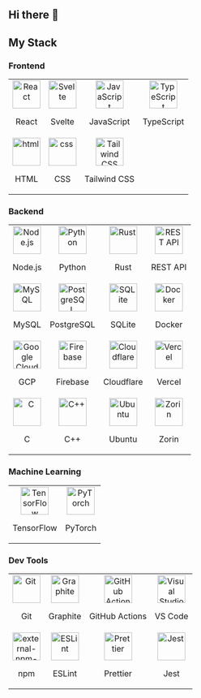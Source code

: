## Hi there 👋

<!--
**aaronstanek/aaronstanek** is a ✨ _special_ ✨ repository because its `README.md` (this file) appears on your GitHub profile.

Here are some ideas to get you started:

- 🔭 I’m currently working on ...
- 🌱 I’m currently learning ...
- 👯 I’m looking to collaborate on ...
- 🤔 I’m looking for help with ...
- 💬 Ask me about ...
- 📫 How to reach me: ...
- 😄 Pronouns: ...
- ⚡ Fun fact: ...
-->

<!-- <style>
    .skill-icon {
        border-bottom: 1px solid rgb(208, 215, 222);
        border-right: 1px solid rgb(208, 215, 222);
        padding: 15px;
    }
</style> -->

## My Stack

### Frontend

<table>
    <tr>
        <td align="center">
            <img src="https://techstack-generator.vercel.app/react-icon.svg" title="React" alt="React" width="55" height="55" />
            <p>React</p>
        </td>
        <td align="center">
            <img src="https://cdn.worldvectorlogo.com/logos/svelte-1.svg" title="Svelte" alt="Svelte" width="55" height="55" />
            <p>Svelte</p>
        </td>
        <td align="center">
            <img src="https://techstack-generator.vercel.app/js-icon.svg" title="JavaScript" alt="JavaScript" width="55" height="55" />
            <p>JavaScript</p>
        </td>
        <td align="center">
            <img src="https://techstack-generator.vercel.app/ts-icon.svg" title="TypeScript" alt="TypeScript" width="55" height="55" />
            <p>TypeScript</p>
        </td>
    </tr>
    <tr>
        <td align="center">
            <img src="https://img.icons8.com/color/2x/html-5.png" title="HTML" alt="html" width="55" height="55" />
            <p>HTML</p>
        </td>
        <td align="center">
            <img src="https://img.icons8.com/color/2x/css3.png" title="CSS" alt="css" width="55" height="55" />
            <p>CSS</p>
        </td>
        <td align="center">
            <img src="https://skillicons.dev/icons?theme=dark&i=tailwind" title="Tailwind CSS" alt="Tailwind CSS" width="55" height="55" />
            <p>Tailwind CSS</p>
        </td>
    </tr>
</table>

### Backend

<table>
    <tr>
        <td align="center">
            <img src="https://cdn.worldvectorlogo.com/logos/nodejs-1.svg" title="Node.js" alt="Node.js" width="55" height="55" />
            <p>Node.js</p>
        </td>
        <td align="center">
            <img src="https://techstack-generator.vercel.app/python-icon.svg" title="Python" alt="Python" width="55" height="55" />
            <p>Python</p>
        </td>
        <td align="center">
            <img src="https://cdn.worldvectorlogo.com/logos/rust.svg" title="Rust" alt="Rust" width="55" height="55" />
            <p>Rust</p>
        </td>
        <td align="center">
            <img src="https://techstack-generator.vercel.app/restapi-icon.svg" title="REST API" alt="REST API" width="55" height="55" />
            <p>REST API</p>
        </td>
    </tr>
    <tr>
        <td align="center">
            <img src="https://techstack-generator.vercel.app/mysql-icon.svg" title="MySQL" alt="MySQL" width="55" height="55" />
            <p>MySQL</p>
        </td>
        <td align="center">
            <img src="https://img.icons8.com/color/2x/postgreesql.png" title="PostgreSQL" alt="PostgreSQL" width="55" height="55" />
            <p>PostgreSQL</p>
        </td>
        <td align="center">
            <img src="https://skillicons.dev/icons?theme=light&i=sqlite" title="SQLite" alt="SQLite" width="55" height="55" />
            <p>SQLite</p>
        </td>
        <td align="center">
            <img src="https://techstack-generator.vercel.app/docker-icon.svg" title="Docker" alt="Docker" width="55" height="55" />
            <p>Docker</p>
        </td>
    </tr>
    <tr>
        <td align="center">
            <img src="https://cdn.worldvectorlogo.com/logos/google-cloud-1.svg" title="Google Cloud Platform" alt="Google Cloud Platform" width="55" height="55" />
            <p>GCP</p>
        </td>
        <td align="center">
            <img src="https://cdn.worldvectorlogo.com/logos/firebase-1.svg" title="Firebase" alt="Firebase" width="55" height="55" />
            <p>Firebase</p>
        </td>
        <td align="center">
            <img src="https://skillicons.dev/icons?theme=light&i=cloudflare" title="Cloudflare" alt="Cloudflare" width="55" height="55" />
            <p>Cloudflare</p>
        </td>
        <td align="center">
            <img src="https://skillicons.dev/icons?theme=light&i=vercel" title="Vercel" alt="Vercel" width="55" height="55" />
            <p>Vercel</p>
        </td>
    </tr>
    <tr>
        <td align="center">
            <img src="https://cdn.worldvectorlogo.com/logos/c-1.svg" title="C" alt="C" width="55" height="55" />
            <p>C</p>
        </td>
        <td align="center">
            <img src="https://cdn.worldvectorlogo.com/logos/c.svg" title="C++" alt="C++" width="55" height="55" />
            <p>C++</p>
        </td>
        <td align="center">
            <img src="https://cdn.worldvectorlogo.com/logos/ubuntu-4.svg" title="Ubuntu" alt="Ubuntu" width="55" height="55" />
            <p>Ubuntu</p>
        </td>
        <td align="center">
            <img src="https://cdn.worldvectorlogo.com/logos/zorin-logomark.svg" title="Zorin" alt="Zorin" width="55" height="55" />
            <p>Zorin</p>
        </td>
    </tr>
</table>

### Machine Learning

<table>
    <tr>
        <td align="center">
            <img src="https://img.icons8.com/color/2x/tensorflow.png" title="TensorFlow" alt="TensorFlow" width="55" height="55" />
            <p>TensorFlow</p>
        </td>
        <td align="center">
            <img src="https://skillicons.dev/icons?theme=light&i=pytorch" title="PyTorch" alt="PyTorch" width="55" height="55" />
            <p>PyTorch</p>
        </td>
    </tr>
</table>

### Dev Tools

<table>
    <tr>
        <td align="center">
            <img src="https://cdn.worldvectorlogo.com/logos/git-icon.svg" title="Git" alt="Git" width="55" height="55" />
            <p>Git</p>
        </td>
        <td align="center">
            <img src="https://aaronstanek.com/static-web-content/graphite-dev.svg" title="Graphite" alt="Graphite" width="55" height="55" />
            <p>Graphite</p>
        </td>
        <td align="center">
            <img src="https://skillicons.dev/icons?theme=dark&i=githubactions" title="GitHub Actions" alt="GitHub Actions" width="55" height="55" />
            <p>GitHub Actions</p>
        </td>
        <td align="center">
            <img src="https://cdn.worldvectorlogo.com/logos/visual-studio-code-1.svg" title="Visual Studio Code" alt="Visual Studio Code" width="55" height="55" />
            <p>VS Code</p>
        </td>
    <tr>
    </tr>
        <td align="center">
            <img src="https://img.icons8.com/external-tal-revivo-regular-tal-revivo/96/external-npm-a-package-manager-for-the-javascript-programming-language-logo-regular-tal-revivo.png" alt="external-npm-a-package-manager-for-the-javascript-programming-language-logo-regular-tal-revivo" title="Node Package Manager" alt="Node Package Manager" width="55" height="55" />
            <p>npm</p>
        </td>
        <td align="center">
            <img src="https://techstack-generator.vercel.app/eslint-icon.svg" title="ESLint" alt="ESLint" width="55" height="55" />
            <p>ESLint</p>
        </td>
        <td align="center">
            <img src="https://techstack-generator.vercel.app/prettier-icon.svg" title="Prettier" alt="Prettier" width="55" height="55" />
            <p>Prettier</p>
        </td>
        <td align="center">
            <img src="https://techstack-generator.vercel.app/jest-icon.svg" title="Jest" alt="Jest" width="55" height="55" />
            <p>Jest</p>
        </td>
    </tr>
</table>
